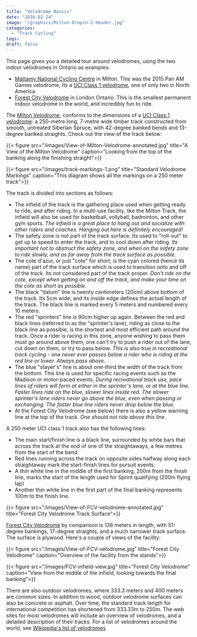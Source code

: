 ```yaml
---
title: "Velodrome Basics"
date: "2016-02-24"
image: "/graphics/Milton-Dropin-2-Header.jpg"
categories:
  - "Track Cycling"
tags:
draft: false
---
```


This page gives you a detailed tour around velodromes, using the two indoor velodromes in Ontario as examples:
<!--more-->

* [Mattamy National Cycling Centre](http://www.mattamynationalcyclingcentre.ca/) in Milton. This was the 2015 Pan AM Games velodrome, Its a [UCI Class 1 velodrome](http://www.uci.ch/track/news/article/what-you-should-know-about-velodromes/), one of only two in North America 
* [Forest City Velodrome](https://www.forestcityvelodrome.ca/) in London Ontario. This is the smallest permanent indoor velodrome in the world, and incredibly fun to ride.

The [Milton Velodrome](http://www.mattamynationalcyclingcentre.ca/en/the-centre/Cycling-Track.asp), conforms to the dimensions of a [UCI Class 1 velodrome](http://www.uci.ch/track/news/article/what-you-should-know-about-velodromes/): a 250-metre long, 7-metre wide timber track constructed from smooth, untreated Siberian Spruce, with 42-degree banked bends and 13-degree banked straights. Check out the view of the track below:

{{< figure src="/images/View-of-Milton-Velodrome-annotated.jpg" title="A View of the Milton Velodrome" caption="Looking from the top of the banking along the finishing straight">}}

{{< figure src="/images/track-markings-1.png" title="Standard Velodrome Markings" caption="This diagram shows all the markings on a 250 meter track">}}

The track is divided into sections as follows:

* The infield of the track is the gathering place used when getting ready to ride, and after riding. In a multi-use facility, like the Milton Track, the infield will also be used for basketball, vollyball, badminton, and other gym sports. _The infield is a great place to hang out and socialize with other riders and coaches. Hanging out here is definitely encouraged!_
* The safety zone is not part of the track surface. Its used to "roll-out" to get up to speed to enter the track, and to cool down after riding. _Its important not to obstruct the safety zone, and when on the safety zone to ride slowly, and as far away from the track surface as possible._
* The cote d'azur, or just "cote" for short, is the cyan colored (hence its name) part of the track surface which is used to transition onto and off of the track. Its not considered part of the track proper. _Don't ride on the cote, except when getting on and off the track, and make your time on the cote as short as possible._
* The black "datum" line is twenty centimeters (20cm) above bottom of the track. Its 5cm wide, and its inside edge defines the actual length of the track. The black line is marked every 5 meters and numbered every 10 meters.
* The red "sprinters" line is 90cm higher up again. Between the red and black lines (referred to as the "sprinter's lane), riding as close to the black line as possible, is the shortest and most efficient path around the track. Once a rider is racing in this zone, anyone wishing to pass them must go around above them, one can't try to push a rider out of the lane, cut down on them, or try to pass below. _This is also true in recreational track cycling - one never ever passes below a rider who is riding at the red line or lower. Always pass above._
* The blue "stayer's" line is about one-third the width of the track from the bottom. This line is used for specific racing events such as the Madison or motor-paced events. _During recreational track use, pace lines of riders will form at either in the sprinter's lane, or at the blue line. Faster lines ride on the blue, slower lines inside red. The slower sprinter's lane riders never go above the blue, even when passing or exchanging. The faster blue line riders never drop below the blue._
* At the Forest City Velodrome (see below) there is also a yellow warning line at the top of the track. _One should not ride above this line._

A 250 meter UCI class 1 track also has the following lines:

* The main start/finish line is a black line, surrounded by white bars that across the track at the end of one of the straightaways, a few metres from the start of the bend. 
* Red lines running across the track on opposite sides halfway along each straightaway mark the start-finish lines for pursuit events.
* A thin white line in the middle of the first banking, 200m from the finish line, marks the start of the length used for Sprint qualifying (200m flying lap)
* Another thin white line in the first part of the final banking represents 100m to the finish line.

{{< figure src="/images/View-of-FCV-velodrome-annotated.jpg" title="Forest City Velodrome Track Surface">}}

[Forest City Velodrome](https://www.forestcityvelodrome.ca/) by comparison is 138 meters in length, with 51-degree bankings, 17-degree straights, and a much narrower track surface. The surface is plywood. Here's a couple of views of the facility:

{{< figure src="/images/View-of-FCV-velodrome.jpg" title="Forest City Velodrome" caption="Overview of the facility from the stands">}}

{{< figure src="/images/FCV-infield-view.jpg" title="Forest City Velodrome" caption="View from the middle of the infield, looking towards the final banking">}}

There are also outdoor velodromes, where 333.3 meters and 400 meters are common sizes. In addition to wood, outdoor velodrome surfaces can also be concrete or asphalt. Over time, the standard track length for international competition has shortened from 333.33m to 250m. The web sites for most velodromes will include an overview of velodromes, and a detailed description of their tracks. For a list of velodromes around the world, see [Wikipedia's list of velodromes](https://en.wikipedia.org/wiki/List_of_cycling_tracks_and_velodromes)